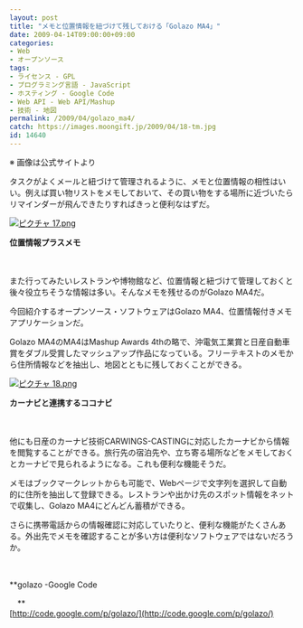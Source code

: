 ```yaml
---
layout: post
title: "メモと位置情報を紐づけて残しておける「Golazo MA4」"
date: 2009-04-14T09:00:00+09:00
categories:
- Web
- オープンソース
tags: 
- ライセンス - GPL
- プログラミング言語 - JavaScript
- ホスティング - Google Code
- Web API - Web API/Mashup
- 技術 - 地図
permalink: /2009/04/golazo_ma4/
catch: https://images.moongift.jp/2009/04/18-tm.jpg
id: 14640
---
```

※ 画像は公式サイトより

  

タスクがよくメールと紐づけて管理されるように、メモと位置情報の相性はいい。例えば買い物リストをメモしておいて、その買い物をする場所に近づいたらリマインダーが飛んできたりすればきっと便利なはずだ。

  

[![ピクチャ 17.png](https://images.moongift.jp/2009/04/17-tm.jpg)](https://images.moongift.jp/2009/04/17.png)  
  
**位置情報プラスメモ**

  

　

  

また行ってみたいレストランや博物館など、位置情報と紐づけて管理しておくと後々役立ちそうな情報は多い。そんなメモを残せるのがGolazo MA4だ。

  

今回紹介するオープンソース・ソフトウェアはGolazo MA4、位置情報付きメモアプリケーションだ。

  
<!--more-->

Golazo MA4のMA4はMashup Awards 4thの略で、沖電気工業賞と日産自動車賞をダブル受賞したマッシュアップ作品になっている。フリーテキストのメモから住所情報などを抽出し、地図とともに残しておくことができる。

  

[![ピクチャ 18.png](https://images.moongift.jp/2009/04/18-tm.jpg)](https://images.moongift.jp/2009/04/18.png)  
  
**カーナビと連携するココナビ**

  

　

  

他にも日産のカーナビ技術CARWINGS-CASTINGに対応したカーナビから情報を閲覧することができる。旅行先の宿泊先や、立ち寄る場所などをメモしておくとカーナビで見られるようになる。これも便利な機能そうだ。

  

メモはブックマークレットからも可能で、Webページで文字列を選択して自動的に住所を抽出して登録できる。レストランや出かけ先のスポット情報をネットで収集し、Golazo MA4にどんどん蓄積ができる。

  

さらに携帯電話からの情報確認に対応していたりと、便利な機能がたくさんある。外出先でメモを確認することが多い方は便利なソフトウェアではないだろうか。

  

　

  

**golazo -Google Code  
  
　**  
  [http://code.google.com/p/golazo/](http://code.google.com/p/golazo/)

  
